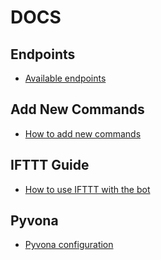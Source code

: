 # DOCS

## Endpoints
- [Available endpoints](./endpoints.md)

## Add New Commands
- [How to add new commands](./add_new_command.md)

## IFTTT Guide
- [How to use IFTTT with the bot](./ifttt_guide.md)

## Pyvona
- [Pyvona configuration](./pyvona.md)
